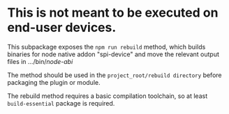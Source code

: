 # This is not meant to be executed on end-user devices. 

This subpackage exposes the ```npm run rebuild``` method, which builds binaries for node native addon "spi-device" and move the relevant output files in .../bin/*node-abi*

The method should be used in the ```project_root/rebuild directory``` before packaging the plugin or module.

The rebuild method requires a basic compilation toolchain, so at least ```build-essential``` package is required.